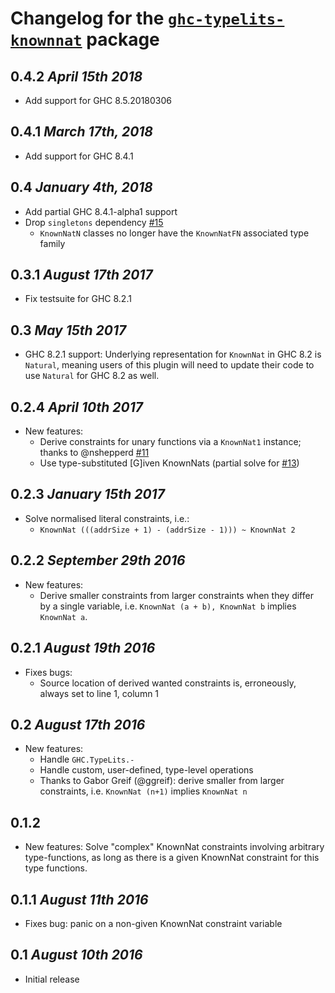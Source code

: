 # Changelog for the [`ghc-typelits-knownnat`](http://hackage.haskell.org/package/ghc-typelits-knownnat) package

## 0.4.2 *April 15th 2018*
* Add support for GHC 8.5.20180306

## 0.4.1 *March 17th, 2018*
* Add support for GHC 8.4.1

## 0.4 *January 4th, 2018*
* Add partial GHC 8.4.1-alpha1 support
* Drop `singletons` dependency [#15](https://github.com/clash-lang/ghc-typelits-knownnat/issues/15)
  * `KnownNatN` classes no longer have the `KnownNatFN` associated type family

## 0.3.1 *August 17th 2017*
* Fix testsuite for GHC 8.2.1

## 0.3 *May 15th 2017*
* GHC 8.2.1 support: Underlying representation for `KnownNat` in GHC 8.2 is `Natural`, meaning users of this plugin will need to update their code to use `Natural` for GHC 8.2 as well.

## 0.2.4 *April 10th 2017*
* New features:
  * Derive constraints for unary functions via a `KnownNat1` instance; thanks to @nshepperd [#11](https://github.com/clash-lang/ghc-typelits-knownnat/pull/11)
  * Use type-substituted [G]iven KnownNats (partial solve for [#13](https://github.com/clash-lang/ghc-typelits-knownnat/issues/13))

## 0.2.3 *January 15th 2017*
* Solve normalised literal constraints, i.e.:
  * `KnownNat (((addrSize + 1) - (addrSize - 1))) ~ KnownNat 2`

## 0.2.2 *September 29th 2016*
* New features:
  * Derive smaller constraints from larger constraints when they differ by a single variable, i.e. `KnownNat (a + b), KnownNat b` implies `KnownNat a`.

## 0.2.1 *August 19th 2016*
* Fixes bugs:
  * Source location of derived wanted constraints is, erroneously, always set to line 1, column 1

## 0.2 *August 17th 2016*
* New features:
  * Handle `GHC.TypeLits.-`
  * Handle custom, user-defined, type-level operations
  * Thanks to Gabor Greif (@ggreif): derive smaller from larger constraints, i.e. `KnownNat (n+1)` implies `KnownNat n`

## 0.1.2
* New features: Solve "complex" KnownNat constraints involving arbitrary type-functions, as long as there is a given KnownNat constraint for this type functions.

## 0.1.1 *August 11th 2016*
* Fixes bug: panic on a non-given KnownNat constraint variable

## 0.1 *August 10th 2016*
* Initial release
